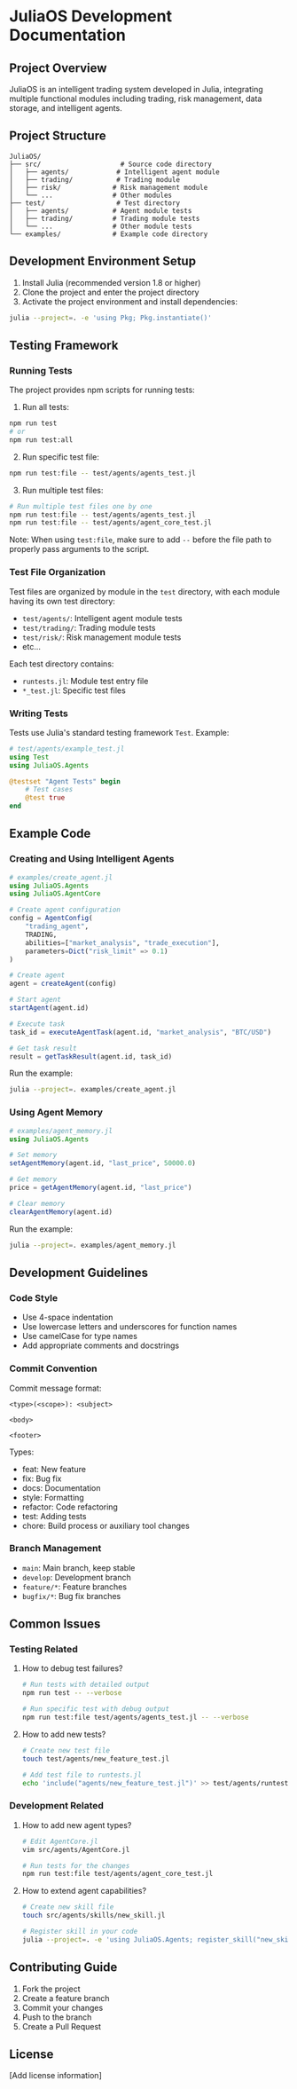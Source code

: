 # JuliaOS Development Documentation

## Project Overview

JuliaOS is an intelligent trading system developed in Julia, integrating multiple functional modules including trading, risk management, data storage, and intelligent agents.

## Project Structure

```
JuliaOS/
├── src/                    # Source code directory
│   ├── agents/            # Intelligent agent module
│   ├── trading/           # Trading module
│   ├── risk/             # Risk management module
│   └── ...               # Other modules
├── test/                  # Test directory
│   ├── agents/           # Agent module tests
│   ├── trading/          # Trading module tests
│   └── ...               # Other module tests
└── examples/             # Example code directory
```

## Development Environment Setup

1. Install Julia (recommended version 1.8 or higher)
2. Clone the project and enter the project directory
3. Activate the project environment and install dependencies:
```bash
julia --project=. -e 'using Pkg; Pkg.instantiate()'
```

## Testing Framework

### Running Tests

The project provides npm scripts for running tests:

1. Run all tests:
```bash
npm run test
# or
npm run test:all
```

2. Run specific test file:
```bash
npm run test:file -- test/agents/agents_test.jl
```

3. Run multiple test files:
```bash
# Run multiple test files one by one
npm run test:file -- test/agents/agents_test.jl
npm run test:file -- test/agents/agent_core_test.jl
```

Note: When using `test:file`, make sure to add `--` before the file path to properly pass arguments to the script.

### Test File Organization

Test files are organized by module in the `test` directory, with each module having its own test directory:

- `test/agents/`: Intelligent agent module tests
- `test/trading/`: Trading module tests
- `test/risk/`: Risk management module tests
- etc...

Each test directory contains:
- `runtests.jl`: Module test entry file
- `*_test.jl`: Specific test files

### Writing Tests

Tests use Julia's standard testing framework `Test`. Example:

```julia
# test/agents/example_test.jl
using Test
using JuliaOS.Agents

@testset "Agent Tests" begin
    # Test cases
    @test true
end
```

## Example Code

### Creating and Using Intelligent Agents

```julia
# examples/create_agent.jl
using JuliaOS.Agents
using JuliaOS.AgentCore

# Create agent configuration
config = AgentConfig(
    "trading_agent",
    TRADING,
    abilities=["market_analysis", "trade_execution"],
    parameters=Dict("risk_limit" => 0.1)
)

# Create agent
agent = createAgent(config)

# Start agent
startAgent(agent.id)

# Execute task
task_id = executeAgentTask(agent.id, "market_analysis", "BTC/USD")

# Get task result
result = getTaskResult(agent.id, task_id)
```

Run the example:
```bash
julia --project=. examples/create_agent.jl
```

### Using Agent Memory

```julia
# examples/agent_memory.jl
using JuliaOS.Agents

# Set memory
setAgentMemory(agent.id, "last_price", 50000.0)

# Get memory
price = getAgentMemory(agent.id, "last_price")

# Clear memory
clearAgentMemory(agent.id)
```

Run the example:
```bash
julia --project=. examples/agent_memory.jl
```

## Development Guidelines

### Code Style

- Use 4-space indentation
- Use lowercase letters and underscores for function names
- Use camelCase for type names
- Add appropriate comments and docstrings

### Commit Convention

Commit message format:
```
<type>(<scope>): <subject>

<body>

<footer>
```

Types:
- feat: New feature
- fix: Bug fix
- docs: Documentation
- style: Formatting
- refactor: Code refactoring
- test: Adding tests
- chore: Build process or auxiliary tool changes

### Branch Management

- `main`: Main branch, keep stable
- `develop`: Development branch
- `feature/*`: Feature branches
- `bugfix/*`: Bug fix branches

## Common Issues

### Testing Related

1. How to debug test failures?
   ```bash
   # Run tests with detailed output
   npm run test -- --verbose
   
   # Run specific test with debug output
   npm run test:file test/agents/agents_test.jl -- --verbose
   ```

2. How to add new tests?
   ```bash
   # Create new test file
   touch test/agents/new_feature_test.jl
   
   # Add test file to runtests.jl
   echo 'include("agents/new_feature_test.jl")' >> test/agents/runtests.jl
   ```

### Development Related

1. How to add new agent types?
   ```bash
   # Edit AgentCore.jl
   vim src/agents/AgentCore.jl
   
   # Run tests for the changes
   npm run test:file test/agents/agent_core_test.jl
   ```

2. How to extend agent capabilities?
   ```bash
   # Create new skill file
   touch src/agents/skills/new_skill.jl
   
   # Register skill in your code
   julia --project=. -e 'using JuliaOS.Agents; register_skill("new_skill", your_function)'
   ```

## Contributing Guide

1. Fork the project
2. Create a feature branch
3. Commit your changes
4. Push to the branch
5. Create a Pull Request

## License

[Add license information]